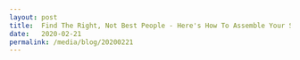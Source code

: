 ```yaml
---
layout: post
title:  Find The Right, Not Best People - Here's How To Assemble Your Startup 'Avengers' Team
date:   2020-02-21
permalink: /media/blog/20200221
---
```

